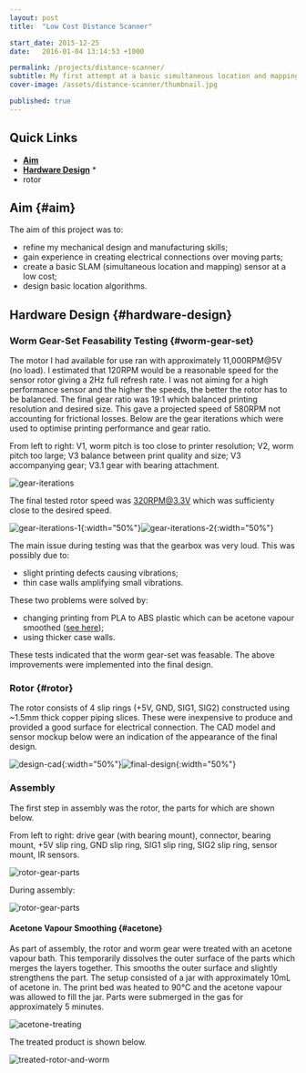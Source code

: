 ```yaml
---
layout: post
title:  "Low Cost Distance Scanner"

start_date: 2015-12-25
date:   2016-01-04 13:14:53 +1000

permalink: /projects/distance-scanner/
subtitle: My first attempt at a basic simultaneous location and mapping robot.
cover-image: /assets/distance-scanner/thumbnail.jpg

published: true
---
```

## Quick Links

* **[Aim](#aim)**
* **[Hardware Design](#hardware-design)**
	* 
* rotor


## Aim  {#aim}

The aim of this project was to:

* refine my mechanical design and manufacturing skills;
* gain experience in creating electrical connections over moving parts;
* create a basic SLAM (simultaneous location and mapping) sensor at a low cost;
* design basic location algorithms.

## Hardware Design  {#hardware-design}

### Worm Gear-Set Feasability Testing  {#worm-gear-set}

The motor I had available for use ran with approximately 11,000RPM@5V (no load). I estimated that 120RPM would be a reasonable speed for the sensor rotor giving a 2Hz full refresh rate. I was not aiming for a high performance sensor and the higher the speeds, the better the rotor has to be balanced. The final gear ratio was 19:1 which balanced printing resolution and desired size. This gave a projected speed of 580RPM not accounting for frictional losses. Below are the gear iterations which were used to optimise printing performance and gear ratio.

From left to right: V1, worm pitch is too close to printer resolution; V2, worm pitch too large; V3 balance between print quality and size; V3 accompanying gear; V3.1 gear with bearing attachment.

![gear-iterations](/assets/distance-scanner/gear-iterations.jpg)

The final tested rotor speed was 320RPM@3.3V which was sufficienty close to the desired speed.

![gear-iterations-1](/assets/distance-scanner/first-gearbox-1.jpg){:width="50%"}![gear-iterations-2](/assets/distance-scanner/first-gearbox-2.jpg){:width="50%"}

The main issue during testing was that the gearbox was very loud. This was possibly due to:

* slight printing defects causing vibrations;
* thin case walls amplifying small vibrations.

These two problems were solved by:

* changing printing from PLA to ABS plastic which can be acetone vapour smoothed ([see here](#acetone));
* using thicker case walls.

These tests indicated that the worm gear-set was feasable. The above improvements were implemented into the final design.

### Rotor {#rotor}

The rotor consists of 4 slip rings (+5V, GND, SIG1, SIG2) constructed using ~1.5mm thick copper piping slices. These were inexpensive to produce and provided a good surface for electrical connection. The CAD model and sensor mockup below were an indication of the appearance of the final design.

![design-cad](/assets/distance-scanner/initial-concept-design-cad.png){:width="50%"}![final-design](/assets/distance-scanner/initital-concept-design.jpg){:width="50%"}

### Assembly

The first step in assembly was the rotor, the parts for which are shown below.

From left to right: drive gear (with bearing mount), connector, bearing mount, +5V slip ring, GND slip ring, SIG1 slip ring, SIG2 slip ring, sensor mount, IR sensors.

![rotor-gear-parts](/assets/distance-scanner/final-rotor-assembly.jpg)

During assembly:

![rotor-gear-parts](/assets/distance-scanner/rotor-assembly-1.jpg)

#### Acetone Vapour Smoothing {#acetone}

As part of assembly, the rotor and worm gear were treated with an acetone vapour bath. This temporarily dissolves the outer surface of the parts which merges the layers together. This smooths the outer surface and slightly strengthens the part. The setup consisted of a jar with approximately 10mL of acetone in. The print bed was heated to 90&deg;C and the acetone vapour was allowed to fill the jar. Parts were submerged in the gas for approximately 5 minutes.

![acetone-treating](/assets/distance-scanner/acetone-treating.jpg)

The treated product is shown below.

![treated-rotor-and-worm](/assets/distance-scanner/final-gear-assembly-constructed.jpg)